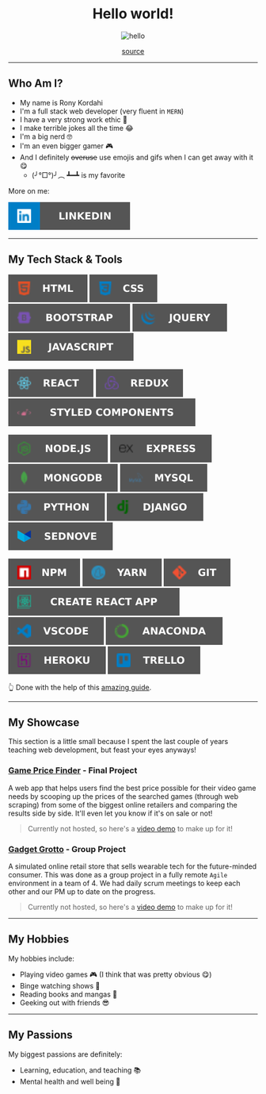 <h1 align="center">Hello world!</h1>

<div align="center">
    <img src="http://www.reactiongifs.com/r/fgwv.gif" alt="hello" />
    <p><a href="https://giphy.com/gifs/hello-hi-wave-xT9IgG50Fb7Mi0prBC">source</a></p>
</div>

---

## Who Am I?

- My name is Rony Kordahi
- I'm a full stack web developer (very fluent in `MERN`)
- I have a very strong work ethic 💪
- I make terrible jokes all the time 😂
- I'm a big nerd 🤓
- I'm an even bigger gamer 🎮
- And I definitely ~~overuse~~ use emojis and gifs when I can get away with it 😋
    - (╯°□°)╯︵ ┻━┻ is my favorite

More on me:

<a href="https://www.linkedin.com/in/rony-kordahi/">![Linkedin](assets/linkedin.svg)</a>

---

## My Tech Stack & Tools

![HTML](assets/html.svg) ![CSS](assets/css.svg) ![Bootstrap](assets/bootstrap.svg) ![jQuery](assets/jquery.svg) ![JavaScript](assets/javascript.svg) 

![React](assets/react.svg) ![Redux](assets/redux.svg) ![Styled Components](assets/styled.svg) 

![Node](assets/node.svg) ![Express](assets/express.svg) ![MongoDB](assets/mongo.svg) ![MySQL](assets/mysql.svg) ![Python](assets/python.svg) ![Django](assets/django.svg) ![Sednove](assets/sednove.svg)

![NPM](assets/npm.svg) ![Yarn](assets/yarn.svg) ![Git](assets/git.svg) ![Create React App](assets/create.svg) ![VSCode](assets/vscode.svg) ![Anaconda](assets/anaconda.svg) ![Heroku](assets/heroku.svg) ![Trello](assets/trello.svg)

👆 Done with the help of this [amazing guide](https://dev.to/tolentinoel/customized-tech-stack-badges-for-your-profile-1dpg).

---

## My Showcase

This section is a little small because I spent the last couple of years teaching web development, but feast your eyes anyways!

### [Game Price Finder](https://github.com/RonyKordahi/Game-Price-Finder) - Final Project

A web app that helps users find the best price possible for their video game needs by scooping up the prices of the searched games (through web scraping) from some of the biggest online retailers and comparing the results side by side. It'll even let you know if it's on sale or not!

> Currently not hosted, so here's a [video demo](https://www.youtube.com/watch?v=71gavBLoIIA) to make up for it!

### [Gadget Grotto](https://github.com/RonyKordahi/Gadget-Grotto) - Group Project

A simulated online retail store that sells wearable tech for the future-minded consumer. This was done as a group project in a fully remote `Agile` environment in a team of 4. We had daily scrum meetings to keep each other and our PM up to date on the progress.

> Currently not hosted, so here's a [video demo](https://www.youtube.com/watch?v=nNqmNt6C6_Q) to make up for it!

---

## My Hobbies

My hobbies include:

- Playing video games 🎮 (I think that was pretty obvious 😋)
- Binge watching shows 🍿
- Reading books and mangas 📖
- Geeking out with friends 😎

---

## My Passions

My biggest passions are definitely:

- Learning, education, and teaching 📚
- Mental health and well being 🧠